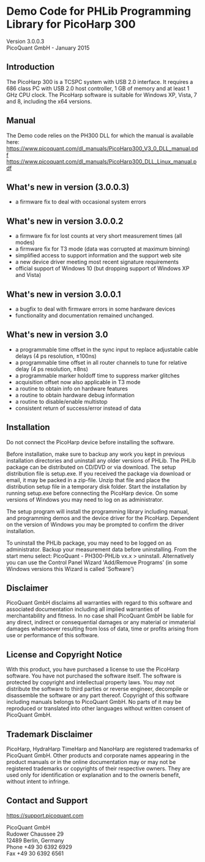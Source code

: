 # Demo Code for PHLib Programming Library for PicoHarp 300
Version 3.0.0.3  
PicoQuant GmbH - January 2015



## Introduction

The PicoHarp 300 is a TCSPC system with USB 2.0 interface.
It requires a 686 class PC with USB 2.0 host controller,
1 GB of memory and at least 1 GHz CPU clock. The PicoHarp software
is suitable for Windows XP, Vista, 7 and 8, including the x64 versions.

## Manual
The Demo code relies on the PH300 DLL for which the manual is available here:  https://www.picoquant.com/dl_manuals/PicoHarp300_V3_0_DLL_manual.pdf
https://www.picoquant.com/dl_manuals/PicoHarp300_DLL_Linux_manual.pdf

## What's new in version (3.0.0.3)

- a firmware fix to deal with occasional system errors


## What's new in version 3.0.0.2

- a firmware fix for lost counts at very short measurement times (all modes)
- a firmware fix for T3 mode (data was corrupted at maximum binning)
- simplified access to support information and the support web site
- a new device driver meeting most recent signature requirements
- official support of Windows 10 (but dropping support of Windows XP and Vista)


## What's new in version 3.0.0.1

- a bugfix to deal with firmware errors in some hardware devices
- functionality and documentation remained unchanged.


## What's new in version 3.0

- a programmable time offset in the sync input to replace adjustable
  cable delays (4 ps resolution, ±100ns)
- a programmable time offset in all router channels to tune
  for relative delay (4 ps resolution, ±8ns)
- a programmable marker holdoff time to suppress marker glitches
- acquisition offset now also applicable in T3 mode
- a routine to obtain info on hardware features
- a routine to obtain hardware debug information
- a routine to disable/enable multistop
- consistent return of success/error instead of data


## Installation

Do not connect the PicoHarp device before installing the software.

Before installation, make sure to backup any work you kept in previous
installation directories and uninstall any older versions of PHLib.
The PHLib package can be distributed on CD/DVD or via download.
The setup distribution file is setup.exe.
If you received the package via download or email, it may be packed in a
zip-file. Unzip that file and place the distribution setup file in a
temporary disk folder. Start the installation by running setup.exe before
connecting the PicoHarp device.
On some versions of Windows you may need to log on as administrator.

The setup program will install the programming library including manual,
and programming demos and the device driver for the PicoHarp.
Dependent on the version of Windows you may be prompted to confirm the
driver installation.


To uninstall the PHLib package, you may need to be logged on as administrator.
Backup your measurement data before uninstalling.
From the start menu select:  PicoQuant - PH300-PHLib vx.x  >  uninstall.
Alternatively you can use the Control Panel Wizard 'Add/Remove Programs'
(in some Windows versions this Wizard is called 'Software')


## Disclaimer

PicoQuant GmbH disclaims all warranties with regard to this software
and associated documentation including all implied warranties of
merchantability and fitness. In no case shall PicoQuant GmbH be
liable for any direct, indirect or consequential damages or any material
or immaterial damages whatsoever resulting from loss of data, time
or profits arising from use or performance of this software.


## License and Copyright Notice

With this product, you have purchased a license to use the PicoHarp
software. You have not purchased the software itself.
The software is protected by copyright and intellectual property laws.
You may not distribute the software to third parties or reverse engineer,
decompile or disassemble the software or any part thereof. Copyright
of this software including manuals belongs to PicoQuant GmbH. No parts
of it may be reproduced or translated into other languages without written
consent of PicoQuant GmbH.


## Trademark Disclaimer

PicoHarp, HydraHarp TimeHarp and NanoHarp are registered trademarks of
PicoQuant GmbH. Other products and corporate names appearing in the product
manuals or in the online documentation may or may not be registered trademarks
or copyrights of their respective owners. They are used only for identification
or explanation and to the ownerís benefit, without intent to infringe.


## Contact and Support

https://support.picoquant.com

PicoQuant GmbH  
Rudower Chaussee 29  
12489 Berlin, Germany  
Phone +49 30 6392 6929  
Fax   +49 30 6392 6561
